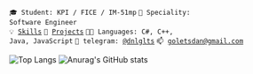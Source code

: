 <code>🎓 Student: KPI / FICE / IM-51mp</code>
<code>👷 Speciality: Software Engineer</code><br>
<code>💡 [Skills](SKILLS.md)</code>
<code>🧻 [Projects](PROJECTS.md)</code>
<code>🧑‍💻 Languages: C#, C++, Java, JavaScript</code>
<code>💬 telegram: [@dnlglts](https://telegram.me/dnlglts)</code>
<code>📫 [goletsdan@gmail.com](mailto:goletsdan@gmail.com)</code>

![Top Langs](https://github-readme-stats.vercel.app/api/top-langs/?username=DAN1ROCK&theme=chartreuse-dark&layout=compact) ![Anurag's GitHub stats](https://github-readme-stats.vercel.app/api?username=DAN1ROCK&theme=chartreuse-dark)
